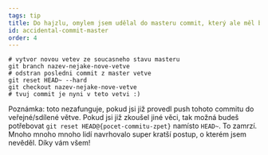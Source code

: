```yaml
---
tags: tip
title: Do hajzlu, omylem jsem udělal do masteru commit, který ale měl být v zcela nové větvi!
id: accidental-commit-master
order: 4
---
```


```git
# vytvor novou vetev ze soucasneho stavu masteru
git branch nazev-nejake-nove-vetve
# odstran posledni commit z master vetve
git reset HEAD~ --hard
git checkout nazev-nejake-nove-vetve
# tvuj commit je nyni v teto vetvi :)
```

Poznámka: toto nezafunguje, pokud jsi již provedl push tohoto commitu do veřejné/sdílené větve. Pokud jsi již zkoušel jiné věci, tak možná budeš potřebovat `git reset HEAD@{pocet-commitu-zpet}` namísto `HEAD~`. To zamrzí. Mnoho mnoho mnoho lidí navrhovalo super kratší postup, o kterém jsem nevěděl. Díky vám všem!